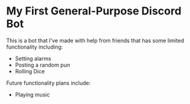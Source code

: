 # My First General-Purpose Discord Bot
This is a bot that I've made with help from friends that has some limited functionality including:
* Setting alarms
* Posting a random pun
* Rolling Dice

 Future functionality plans include:
* Playing music


